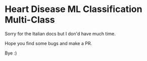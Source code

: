 # Heart Disease ML Classification Multi-Class


Sorry for the Italian docs but I don'd have much time.

Hope you find some bugs and make a PR.

Bye :)